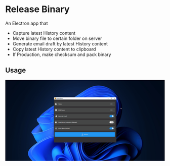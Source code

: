 # Release Binary

An Electron app that

- Capture latest History content
- Move binary file to certain folder on server
- Generate email draft by latest History content
- Copy latest History content to clipboard
- If Production, make checksum and pack binary

## Usage

![](img/gif.gif)
